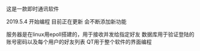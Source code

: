 这是一款即时通讯软件

2019.5.4 开始编程
目前正在更新 会不断添加新功能

服务器是在linux用epoll搭建的，用于接收并发给指定好友
数据库用于验证登陆的账号密码以及每个用户的好友列表
QT用于整个软件的界面编程
